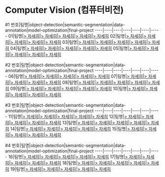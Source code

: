 # Computer Vision (컴퓨터비전)

#1
번호|팀명|object-detection|semantic-segmentation|data-annotation|model-optimization|final-project
----|----|----|----|----|----|-----
01|팀명|[> 자세히](https://github.com/boostcampaitech2/object-detection-level2-cv-01)|[> 자세히](https://github.com/boostcampaitech2/semantic-segmentation-level2-cv-01)|[> 자세히](https://github.com/boostcampaitech2/data-annotation-cv-level3-cv-01)|[> 자세히](https://github.com/boostcampaitech2/model-optimization-level3-cv-01)|[> 자세히](https://github.com/boostcampaitech2/final-project-level3-cv-01)
02|팀명|[> 자세히](https://github.com/boostcampaitech2/object-detection-level2-cv-02)|[> 자세히](https://github.com/boostcampaitech2/semantic-segmentation-level2-cv-02)|[> 자세히](https://github.com/boostcampaitech2/data-annotation-cv-level3-cv-02)|[> 자세히](https://github.com/boostcampaitech2/model-optimization-level3-cv-02)|[> 자세히](https://github.com/boostcampaitech2/final-project-level3-cv-02)
03|팀명|[> 자세히](https://github.com/boostcampaitech2/object-detection-level2-cv-03)|[> 자세히](https://github.com/boostcampaitech2/semantic-segmentation-level2-cv-03)|[> 자세히](https://github.com/boostcampaitech2/data-annotation-cv-level3-cv-03)|[> 자세히](https://github.com/boostcampaitech2/model-optimization-level3-cv-03)|[> 자세히](https://github.com/boostcampaitech2/final-project-level3-cv-03)
04|팀명|[> 자세히](https://github.com/boostcampaitech2/object-detection-level2-cv-04)|[> 자세히](https://github.com/boostcampaitech2/semantic-segmentation-level2-cv-04)|[> 자세히](https://github.com/boostcampaitech2/data-annotation-cv-level3-cv-04)|[> 자세히](https://github.com/boostcampaitech2/model-optimization-level3-cv-04)|[> 자세히](https://github.com/boostcampaitech2/final-project-level3-cv-04)
05|팀명|[> 자세히](https://github.com/boostcampaitech2/object-detection-level2-cv-05)|[> 자세히](https://github.com/boostcampaitech2/semantic-segmentation-level2-cv-05)|[> 자세히](https://github.com/boostcampaitech2/data-annotation-cv-level3-cv-05)|[> 자세히](https://github.com/boostcampaitech2/model-optimization-level3-cv-05)|[> 자세히](https://github.com/boostcampaitech2/final-project-level3-cv-05)

#2
번호|팀명|object-detection|semantic-segmentation|data-annotation|model-optimization|final-project
----|----|----|----|----|----|-----
06|팀명|[> 자세히](https://github.com/boostcampaitech2/object-detection-level2-cv-06)|[> 자세히](https://github.com/boostcampaitech2/semantic-segmentation-level2-cv-06)|[> 자세히](https://github.com/boostcampaitech2/data-annotation-cv-level3-cv-06)|[> 자세히](https://github.com/boostcampaitech2/model-optimization-level3-cv-06)|[> 자세히](https://github.com/boostcampaitech2/final-project-level3-cv-06)
07|팀명|[> 자세히](https://github.com/boostcampaitech2/object-detection-level2-cv-07)|[> 자세히](https://github.com/boostcampaitech2/semantic-segmentation-level2-cv-07)|[> 자세히](https://github.com/boostcampaitech2/data-annotation-cv-level3-cv-07)|[> 자세히](https://github.com/boostcampaitech2/model-optimization-level3-cv-07)|[> 자세히](https://github.com/boostcampaitech2/final-project-level3-cv-07)
08|팀명|[> 자세히](https://github.com/boostcampaitech2/object-detection-level2-cv-08)|[> 자세히](https://github.com/boostcampaitech2/semantic-segmentation-level2-cv-08)|[> 자세히](https://github.com/boostcampaitech2/data-annotation-cv-level3-cv-08)|[> 자세히](https://github.com/boostcampaitech2/model-optimization-level3-cv-08)|[> 자세히](https://github.com/boostcampaitech2/final-project-level3-cv-08)
09|팀명|[> 자세히](https://github.com/boostcampaitech2/object-detection-level2-cv-09)|[> 자세히](https://github.com/boostcampaitech2/semantic-segmentation-level2-cv-09)|[> 자세히](https://github.com/boostcampaitech2/data-annotation-cv-level3-cv-09)|[> 자세히](https://github.com/boostcampaitech2/model-optimization-level3-cv-09)|[> 자세히](https://github.com/boostcampaitech2/final-project-level3-cv-09)
10|팀명|[> 자세히](https://github.com/boostcampaitech2/object-detection-level2-cv-10)|[> 자세히](https://github.com/boostcampaitech2/semantic-segmentation-level2-cv-10)|[> 자세히](https://github.com/boostcampaitech2/data-annotation-cv-level3-cv-10)|[> 자세히](https://github.com/boostcampaitech2/model-optimization-level3-cv-10)|[> 자세히](https://github.com/boostcampaitech2/final-project-level3-cv-10)

#3
번호|팀명|object-detection|semantic-segmentation|data-annotation|model-optimization|final-project
----|----|----|----|----|----|-----
11|팀명|[> 자세히](https://github.com/boostcampaitech2/object-detection-level2-cv-11)|[> 자세히](https://github.com/boostcampaitech2/semantic-segmentation-level2-cv-11)|[> 자세히](https://github.com/boostcampaitech2/data-annotation-cv-level3-cv-11)|[> 자세히](https://github.com/boostcampaitech2/model-optimization-level3-cv-11)|[> 자세히](https://github.com/boostcampaitech2/final-project-level3-cv-11)
12|팀명|[> 자세히](https://github.com/boostcampaitech2/object-detection-level2-cv-12)|[> 자세히](https://github.com/boostcampaitech2/semantic-segmentation-level2-cv-12)|[> 자세히](https://github.com/boostcampaitech2/data-annotation-cv-level3-cv-12)|[> 자세히](https://github.com/boostcampaitech2/model-optimization-level3-cv-12)|[> 자세히](https://github.com/boostcampaitech2/final-project-level3-cv-12)
13|팀명|[> 자세히](https://github.com/boostcampaitech2/object-detection-level2-cv-13)|[> 자세히](https://github.com/boostcampaitech2/semantic-segmentation-level2-cv-13)|[> 자세히](https://github.com/boostcampaitech2/data-annotation-cv-level3-cv-13)|[> 자세히](https://github.com/boostcampaitech2/model-optimization-level3-cv-13)|[> 자세히](https://github.com/boostcampaitech2/final-project-level3-cv-13)
14|팀명|[> 자세히](https://github.com/boostcampaitech2/object-detection-level2-cv-14)|[> 자세히](https://github.com/boostcampaitech2/semantic-segmentation-level2-cv-14)|[> 자세히](https://github.com/boostcampaitech2/data-annotation-cv-level3-cv-14)|[> 자세히](https://github.com/boostcampaitech2/model-optimization-level3-cv-14)|[> 자세히](https://github.com/boostcampaitech2/final-project-level3-cv-14)
15|팀명|[> 자세히](https://github.com/boostcampaitech2/object-detection-level2-cv-15)|[> 자세히](https://github.com/boostcampaitech2/semantic-segmentation-level2-cv-15)|[> 자세히](https://github.com/boostcampaitech2/data-annotation-cv-level3-cv-15)|[> 자세히](https://github.com/boostcampaitech2/model-optimization-level3-cv-15)|[> 자세히](https://github.com/boostcampaitech2/final-project-level3-cv-15)

#4
번호|팀명|object-detection|semantic-segmentation|data-annotation|model-optimization|final-project
----|----|----|----|----|----|-----
16|팀명|[> 자세히](https://github.com/boostcampaitech2/object-detection-level2-cv-16)|[> 자세히](https://github.com/boostcampaitech2/semantic-segmentation-level2-cv-16)|[> 자세히](https://github.com/boostcampaitech2/data-annotation-cv-level3-cv-16)|[> 자세히](https://github.com/boostcampaitech2/model-optimization-level3-cv-16)|[> 자세히](https://github.com/boostcampaitech2/final-project-level3-cv-16)
17|팀명|[> 자세히](https://github.com/boostcampaitech2/object-detection-level2-cv-17)|[> 자세히](https://github.com/boostcampaitech2/semantic-segmentation-level2-cv-17)|[> 자세히](https://github.com/boostcampaitech2/data-annotation-cv-level3-cv-17)|[> 자세히](https://github.com/boostcampaitech2/model-optimization-level3-cv-17)|[> 자세히](https://github.com/boostcampaitech2/final-project-level3-cv-17)
18|팀명|[> 자세히](https://github.com/boostcampaitech2/object-detection-level2-cv-18)|[> 자세히](https://github.com/boostcampaitech2/semantic-segmentation-level2-cv-18)|[> 자세히](https://github.com/boostcampaitech2/data-annotation-cv-level3-cv-18)|[> 자세히](https://github.com/boostcampaitech2/model-optimization-level3-cv-18)|[> 자세히](https://github.com/boostcampaitech2/final-project-level3-cv-18)
19|팀명|[> 자세히](https://github.com/boostcampaitech2/object-detection-level2-cv-19)|[> 자세히](https://github.com/boostcampaitech2/semantic-segmentation-level2-cv-19)|[> 자세히](https://github.com/boostcampaitech2/data-annotation-cv-level3-cv-19)|[> 자세히](https://github.com/boostcampaitech2/model-optimization-level3-cv-19)|[> 자세히](https://github.com/boostcampaitech2/final-project-level3-cv-19)

